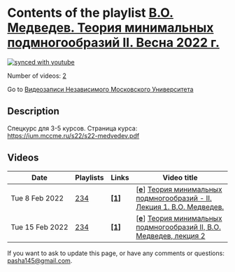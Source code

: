 # Contents of the playlist [В.О. Медведев. Теория минимальных подмногообразий II. Весна 2022 г.](https://www.youtube.com/playlist?list=PLp9ABVh6_x4HuAwvVlmXuo4YE_MiRn0Mm)

[![synced with youtube](https://img.shields.io/github/last-commit/mathphysschool/mathphysschool.github.io/autoupdate1?label=synced%20with%20youtube)](https://github.com/mathphysschool/mathphysschool.github.io/commits/autoupdate1)

Number of videos: [2](#videos)

Go to [Видеозаписи Независимого Московского Университета](../README.md)

## Description

Спецкурс для 3-5 курсов.
Страница курса:
<https://ium.mccme.ru/s22/s22-medvedev.pdf>

## Videos

|Date|Playlists|Links|Video title|
|---|---|---|---|
| Tue&nbsp;8&nbsp;Feb&nbsp;2022 | [234](../playlists/234 "В.О. Медведев. Теория минимальных подмногообразий II. Весна 2022 г.") | [**[1]**](https://ium.mccme.ru/s22/s22-medvedev.html) | [[**e**](https://studio.youtube.com/video/CnQIrXmrEZc/edit "Edit")] [Теория минимальных подмногообразий - II. Лекция 1. В.О. Медведев.](https://www.youtube.com/watch?v=CnQIrXmrEZc&list=PLp9ABVh6_x4HuAwvVlmXuo4YE_MiRn0Mm "Спецкурс для 3-5 курсов. &#013;Страница курса:&#013;https://ium.mccme.ru/s22/s22-medvedev.html") |
| Tue&nbsp;15&nbsp;Feb&nbsp;2022 | [234](../playlists/234 "В.О. Медведев. Теория минимальных подмногообразий II. Весна 2022 г.") | [**[1]**](https://ium.mccme.ru/s22/s22-medvedev.html) | [[**e**](https://studio.youtube.com/video/qjkps_nvHZc/edit "Edit")] [Теория минимальных подмногообразий II, В.О. Медведев, лекция 2](https://www.youtube.com/watch?v=qjkps_nvHZc&list=PLp9ABVh6_x4HuAwvVlmXuo4YE_MiRn0Mm "https://ium.mccme.ru/s22/s22-medvedev.html") |


 If you want to ask to update this page, or have any comments or questions: <pasha145@gmail.com>.